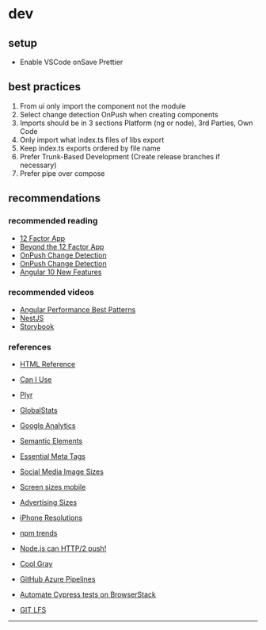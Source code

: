 # dev

## setup

- Enable VSCode onSave Prettier

## best practices

1. From ui only import the component not the module
2. Select change detection OnPush when creating components
3. Imports should be in 3 sections Platform (ng or node), 3rd Parties, Own Code
4. Only import what index.ts files of libs export
5. Keep index.ts exports ordered by file name
6. Prefer Trunk-Based Development (Create release branches if necessary)
7. Prefer pipe over compose

## recommendations

### recommended reading

- [12 Factor App](https://12factor.net/)
- [Beyond the 12 Factor App](https://tanzu.vmware.com/content/blog/beyond-the-twelve-factor-app)
- [OnPush Change Detection](https://blog.angular-university.io/onpush-change-detection-how-it-works/)
- [OnPush Change Detection](https://medium.com/@ManfredSteyer/performance-tuning-data-binding-in-angular-with-onpush-immutables-and-observables-9fb2734dc66e)
- [Angular 10 New Features](https://betterprogramming.pub/angular-10-new-features-dbc779061dc8)

### recommended videos

- [Angular Performance Best Patterns](https://www.youtube.com/watch?v=-eH2gCGHcGs)
- [NestJS](https://academind.com/tutorials/nestjs-introduction/)
- [Storybook](https://www.youtube.com/watch?v=6_oaHuFCBWs)

### references

- [HTML Reference](http://w3c.github.io/html-reference/)
- [Can I Use](https://caniuse.com/)
- [Plyr](https://plyr.io/)

- [GlobalStats](https://gs.statcounter.com/)
- [Google Analytics](https://analytics.google.com/)
- [Semantic Elements](https://www.w3schools.com/html/html5_semantic_elements.asp)
- [Essential Meta Tags](https://css-tricks.com/essential-meta-tags-social-media/)
- [Social Media Image Sizes](https://www.mainstreethost.com/blog/social-media-image-size-cheat-sheet/)
- [Screen sizes mobile](https://screensiz.es/phone)
- [Advertising Sizes](https://www.iab.com/wp-content/uploads/2015/11/IAB_Display_Mobile_Creative_Guidelines_HTML5_2015.pdf)

- [iPhone Resolutions](https://www.paintcodeapp.com/news/ultimate-guide-to-iphone-resolutions)
- [npm trends](https://www.npmtrends.com/)
- [Node.js can HTTP/2 push!](https://medium.com/the-node-js-collection/node-js-can-http-2-push-b491894e1bb1)
- [Cool Gray](https://medium.com/ge-design/iot-cool-gray-is-a-great-background-color-for-data-visualization-ebf18c318418)
- [GitHub Azure Pipelines](https://azuredevopslabs.com/labs/vstsextend/github-azurepipelines/)
- [Automate Cypress tests on BrowserStack](https://www.browserstack.com/docs/automate/cypress)
- [GIT LFS](https://www.youtube.com/watch?v=uLR1RNqJ1Mw)

---
